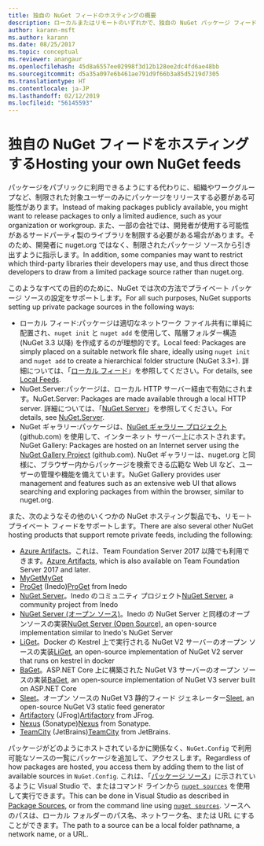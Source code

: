 ```yaml
---
title: 独自の NuGet フィードのホスティングの概要
description: ローカルまたはリモートのいずれかで、独自の NuGet パッケージ フィードまたはギャラリーをホスティングするためにオープンにされている概要です。
author: karann-msft
ms.author: karann
ms.date: 08/25/2017
ms.topic: conceptual
ms.reviewer: anangaur
ms.openlocfilehash: 45d8a6557ee02998f3d12b128ee2dc4fd6ae48bb
ms.sourcegitcommit: d5a35a097e6b461ae791d9f66b3a85d5219d7305
ms.translationtype: HT
ms.contentlocale: ja-JP
ms.lasthandoff: 02/12/2019
ms.locfileid: "56145593"
---
```

# <a name="hosting-your-own-nuget-feeds"></a><span data-ttu-id="4451f-103">独自の NuGet フィードをホスティングする</span><span class="sxs-lookup"><span data-stu-id="4451f-103">Hosting your own NuGet feeds</span></span>

<span data-ttu-id="4451f-104">パッケージをパブリックに利用できるようにする代わりに、組織やワークグループなど、制限された対象ユーザーのみにパッケージをリリースする必要がある可能性があります。</span><span class="sxs-lookup"><span data-stu-id="4451f-104">Instead of making packages publicly available, you might want to release packages to only a limited audience, such as your organization or workgroup.</span></span> <span data-ttu-id="4451f-105">また、一部の会社では、開発者が使用する可能性があるサードパーティ製のライブラリを制限する必要がある場合があります。そのため、開発者に nuget.org ではなく、制限されたパッケージ ソースから引き出すように指示します。</span><span class="sxs-lookup"><span data-stu-id="4451f-105">In addition, some companies may want to restrict which third-party libraries their developers may use, and thus direct those developers to draw from a limited package source rather than nuget.org.</span></span>

<span data-ttu-id="4451f-106">このようなすべての目的のために、NuGet では次の方法でプライベート パッケージ ソースの設定をサポートします。</span><span class="sxs-lookup"><span data-stu-id="4451f-106">For all such purposes, NuGet supports setting up private package sources in the following ways:</span></span>

- <span data-ttu-id="4451f-107">ローカル フィード:パッケージは適切なネットワーク ファイル共有に単純に配置され、`nuget init` と `nuget add` を使用して、階層フォルダー構造 (NuGet 3.3 以降) を作成するのが理想的です。</span><span class="sxs-lookup"><span data-stu-id="4451f-107">Local feed: Packages are simply placed on a suitable network file share, ideally using `nuget init` and `nuget add` to create a hierarchical folder structure (NuGet 3.3+).</span></span> <span data-ttu-id="4451f-108">詳細については、「[ローカル フィード](../hosting-packages/local-feeds.md)」を参照してください。</span><span class="sxs-lookup"><span data-stu-id="4451f-108">For details, see [Local Feeds](../hosting-packages/local-feeds.md).</span></span>
- <span data-ttu-id="4451f-109">NuGet.Server:パッケージは、ローカル HTTP サーバー経由で有効にされます。</span><span class="sxs-lookup"><span data-stu-id="4451f-109">NuGet.Server: Packages are made available through a local HTTP server.</span></span> <span data-ttu-id="4451f-110">詳細については、「[NuGet.Server](../hosting-packages/nuget-server.md)」を参照してください。</span><span class="sxs-lookup"><span data-stu-id="4451f-110">For details, see [NuGet.Server](../hosting-packages/nuget-server.md).</span></span>
- <span data-ttu-id="4451f-111">NuGet ギャラリー:パッケージは、[NuGet ギャラリー プロジェクト](https://github.com/NuGet/NuGetGallery#build-and-run-the-gallery-in-arbitrary-number-easy-steps) (github.com) を使用して、インターネット サーバー上にホストされます。</span><span class="sxs-lookup"><span data-stu-id="4451f-111">NuGet Gallery: Packages are hosted on an Internet server using the [NuGet Gallery Project](https://github.com/NuGet/NuGetGallery#build-and-run-the-gallery-in-arbitrary-number-easy-steps) (github.com).</span></span> <span data-ttu-id="4451f-112">NuGet ギャラリーは、nuget.org と同様に、ブラウザー内からパッケージを検索できる広範な Web UI など、ユーザーの管理や機能を備えています。</span><span class="sxs-lookup"><span data-stu-id="4451f-112">NuGet Gallery provides user management and features such as an extensive web UI that allows searching and exploring packages from within the browser, similar to nuget.org.</span></span>

<span data-ttu-id="4451f-113">また、次のようなその他のいくつかの NuGet ホスティング製品でも、リモート プライベート フィードをサポートします。</span><span class="sxs-lookup"><span data-stu-id="4451f-113">There are also several other NuGet hosting products that support remote private feeds, including the following:</span></span>

- <span data-ttu-id="4451f-114">[Azure Artifacts](https://www.visualstudio.com/docs/package/nuget/publish)。これは、Team Foundation Server 2017 以降でも利用できます。</span><span class="sxs-lookup"><span data-stu-id="4451f-114">[Azure Artifacts](https://www.visualstudio.com/docs/package/nuget/publish), which is also available on Team Foundation Server 2017 and later.</span></span>
- [<span data-ttu-id="4451f-115">MyGet</span><span class="sxs-lookup"><span data-stu-id="4451f-115">MyGet</span></span>](http://myget.org)
- <span data-ttu-id="4451f-116">[ProGet](http://inedo.com/proget) (Inedo)</span><span class="sxs-lookup"><span data-stu-id="4451f-116">[ProGet](http://inedo.com/proget) from Inedo</span></span>
- <span data-ttu-id="4451f-117">[NuGet Server](http://nugetserver.net/)。Inedo のコミュニティ プロジェクト</span><span class="sxs-lookup"><span data-stu-id="4451f-117">[NuGet Server](http://nugetserver.net/), a community project from Inedo</span></span>
- <span data-ttu-id="4451f-118">[NuGet Server (オープン ソース)](http://nuget-server.net)。Inedo の NuGet Server と同様のオープンソースの実装</span><span class="sxs-lookup"><span data-stu-id="4451f-118">[NuGet Server (Open Source)](http://nuget-server.net), an open-source implementation similar to Inedo's NuGet Server</span></span>
- <span data-ttu-id="4451f-119">[LiGet](https://github.com/ai-traders/liget)。Docker の Kestrel 上で実行される NuGet V2 サーバーのオープン ソースの実装</span><span class="sxs-lookup"><span data-stu-id="4451f-119">[LiGet](https://github.com/ai-traders/liget), an open-source implementation of NuGet V2 server that runs on kestrel in docker</span></span>
- <span data-ttu-id="4451f-120">[BaGet](https://github.com/loic-sharma/BaGet)。ASP.NET Core 上に構築された NuGet V3 サーバーのオープン ソースの実装</span><span class="sxs-lookup"><span data-stu-id="4451f-120">[BaGet](https://github.com/loic-sharma/BaGet), an open-source implementation of NuGet V3 server built on ASP.NET Core</span></span>
- <span data-ttu-id="4451f-121">[Sleet](https://github.com/emgarten/sleet)。オープン ソースの NuGet V3 静的フィード ジェネレーター</span><span class="sxs-lookup"><span data-stu-id="4451f-121">[Sleet](https://github.com/emgarten/sleet), an open-source NuGet V3 static feed generator</span></span>
- <span data-ttu-id="4451f-122">[Artifactory](https://www.jfrog.com/artifactory/) (JFrog)</span><span class="sxs-lookup"><span data-stu-id="4451f-122">[Artifactory](https://www.jfrog.com/artifactory/) from JFrog.</span></span>
- <span data-ttu-id="4451f-123">[Nexus](http://www.sonatype.org/nexus/) (Sonatype)</span><span class="sxs-lookup"><span data-stu-id="4451f-123">[Nexus](http://www.sonatype.org/nexus/) from Sonatype.</span></span>
- <span data-ttu-id="4451f-124">[TeamCity](https://www.jetbrains.com/teamcity/) (JetBrains)</span><span class="sxs-lookup"><span data-stu-id="4451f-124">[TeamCity](https://www.jetbrains.com/teamcity/) from JetBrains.</span></span>

<span data-ttu-id="4451f-125">パッケージがどのようにホストされているかに関係なく、`NuGet.Config` で利用可能なソースの一覧にパッケージを追加して、アクセスします。</span><span class="sxs-lookup"><span data-stu-id="4451f-125">Regardless of how packages are hosted, you access them by adding them to the list of available sources in `NuGet.Config`.</span></span> <span data-ttu-id="4451f-126">これは、「[パッケージ ソース](../tools/package-manager-ui.md#package-sources)」に示されているように Visual Studio で、またはコマンド ラインから [`nuget sources`](../tools/cli-ref-sources.md) を使用して実行できます。</span><span class="sxs-lookup"><span data-stu-id="4451f-126">This can be done in Visual Studio as described in [Package Sources](../tools/package-manager-ui.md#package-sources), or from the command line using [`nuget sources`](../tools/cli-ref-sources.md).</span></span> <span data-ttu-id="4451f-127">ソースへのパスは、ローカル フォルダーのパス名、ネットワーク名、または URL にすることができます。</span><span class="sxs-lookup"><span data-stu-id="4451f-127">The path to a source can be a local folder pathname, a network name, or a URL.</span></span>
